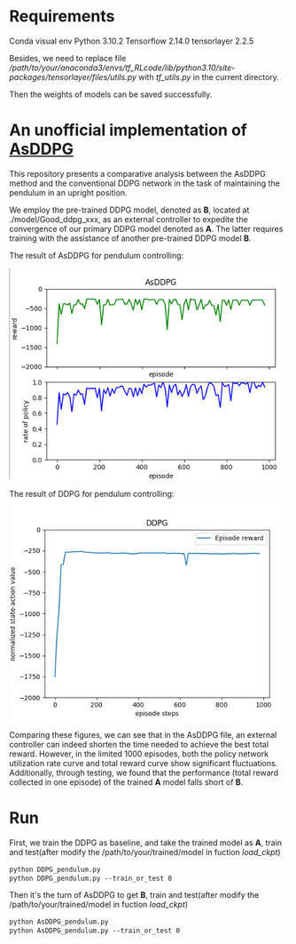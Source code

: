 # Requirements
Conda visual env
Python 3.10.2
Tensorflow 2.14.0
tensorlayer 2.2.5

Besides, we need to replace file _/path/to/your/anaconda3/envs/tf_RLcode/lib/python3.10/site-packages/tensorlayer/files/utils.py_ 
with _tf_utils.py_ in the current directory. 

Then the weights of models can be saved successfully.



 # An unofficial implementation of [AsDDPG](https://ieeexplore.ieee.org/abstract/document/8461203)
This repository presents a comparative analysis between the AsDDPG method and the conventional DDPG network in the task of maintaining the pendulum in an upright position.

We employ the pre-trained DDPG model, denoted as **B**, located at ./model/Good_ddpg_xxx, as an external controller to expedite the convergence of our primary DDPG model denoted as **A**. The latter requires training with the assistance of another pre-trained DDPG model **B**.

 The result of AsDDPG for pendulum controlling:
<p align="center">
  <img src="figures/AsDDPG_result.png">
</p>

 The result of DDPG for pendulum controlling:
<p align="center">
  <img src="figures/DDPG_result.png">
</p>

Comparing these figures, we can see that in the AsDDPG file, an external controller can indeed shorten the time needed to achieve the best total reward. However, in the limited 1000 episodes, both the policy network utilization rate curve and total reward curve show significant fluctuations. Additionally, through testing, we found that the performance (total reward collected in one episode) of the trained **A** model falls short of **B**.



# Run
First, we train the DDPG as baseline, and take the trained model as **A**, train and test(after modify the /path/to/your/trained/model in fuction *load_ckpt*)
```
python DDPG_pendulum.py
python DDPG_pendulum.py --train_or_test 0
```

Then it's the turn of AsDDPG to get **B**, train and test(after modify the /path/to/your/trained/model in fuction *load_ckpt*)
```
python AsDDPG_pendulum.py
python AsDDPG_pendulum.py --train_or_test 0
```